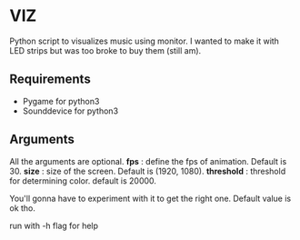 # VIZ
Python script to visualizes music using monitor. I wanted to make it with LED strips but was too broke to buy them (still am).

## Requirements
+ Pygame for python3
+ Sounddevice for python3

## Arguments
All the arguments are optional.
__fps__ : define the fps of animation. Default is 30.
__size__ : size of the screen. Default is (1920, 1080).
__threshold__ : threshold for determining color. default is 20000.

You'll gonna have to experiment with it to get the right one. Default value is ok tho.

run with -h flag for help
